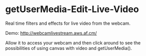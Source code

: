 getUserMedia-Edit-Live-Video
============================

Real time filters and effects for live video from the webcam.

Demo:
http://webcamlivestream.aws.af.cm/

Allow it to access your webcam and then click around to see the possibilities of using canvas with video and getUserMedia().